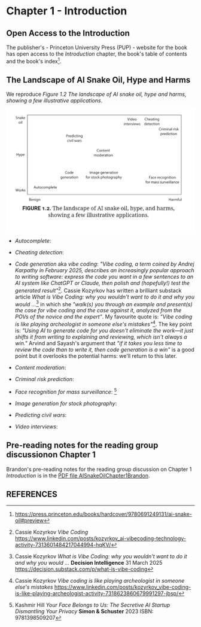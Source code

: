 # Chapter 1 - Introduction

## Open Access to the Introduction

The publisher's - Princeton University Press (PUP) - website for the book has open access to the _Introduction_ chapter, the book's table of contents and the book's index[^AISnakeOilIntroduction].

## The Landscape of AI Snake Oil, Hype and Harms

We reproduce *Figure 1.2* _The landscape of AI snake oil, hype and harms, showing a few illustrative applications_. 

![The landscape of AI snake oil, hype and harms, showing a few illustrative applications.](../images/Figure1_2.png)

- _Autocomplete_: 

- _Cheating detection_:

- _Code generation_ aka _vibe coding_: _"*Vibe coding*, a term coined by Andrej Karpathy in February 2025, describes an increasingly popular approach to writing software: express the code you want in a few sentences to an AI system like ChatGPT or Claude, then polish and (hopefully!) test the generated result"_[^VibeCodingPost]. Cassie Kozyrkov has written a brilliant substack article _What is Vibe Coding: why you wouldn't want to do it and why you would ..._[^WhatIsVibeCoding] in which she _"walk(s) you through an example and present(s) the case for vibe coding and the case against it, analyzed from the POVs of the novice and the expert"_. My favourite quote is: _"Vibe coding is like playing archeologist in someone else's mistakes"_[^VibeCodingLinkedIn]. The key point is: _"Using AI to generate code for you doesn't eliminate the work—it just shifts it from writing to explaining and reviewing, which isn't always a win."_ Arvind and Sayash's argument that _"if it takes you less time to review the code than to write it, then code generation is a win"_ is a good point but it overlooks the potential harms: we'll return to this later.

- _Content moderation_:

- _Criminal risk prediction_:

- _Face recognition for mass surveillance_: [^YourFaceBelongsToUs]

- _Image generation for stock photography_:

- _Predicting civil wars_:

- _Video interviews_:

## Pre-reading notes for the reading group discussionon Chapter 1

Brandon's pre-reading notes for the reading group discussion on Chapter 1 _Introduction_ is in the [PDF file AISnakeOilChapter1Brandon](AISnakeOilChapter1Brandon.pdf).

## REFERENCES

[^AISnakeOilIntroduction]:	
	https://press.princeton.edu/books/hardcover/9780691249131/ai-snake-oil#preview
	
[^WhatIsVibeCoding]:
    Cassie Kozyrkov _What is Vibe Coding: why you wouldn't want to do it and why you would ..._ **Decision Intelligence** 31 March 2025
	https://decision.substack.com/p/what-is-vibe-coding
	
[^VibeCodingLinkedIn]:
    Cassie Kozyrkov _Vibe coding is like playing archeologist in someone else's mistakes_ 
	https://www.linkedin.com/posts/kozyrkov_vibe-coding-is-like-playing-archeologist-activity-7318623860679991297-jbsp/
	
[^VibeCodingPost]:
	Cassie Kozyrkov _Vibe Coding_
	https://www.linkedin.com/posts/kozyrkov_ai-vibecoding-technology-activity-7313601484217044994-hqKV/
	
[^YourFaceBelongsToUs]:
    Kashmir Hill _Your Face Belongs to Us: The Secretive AI Startup Dismantling Your Privacy_ **Simon & Schuster** 2023 ISBN: 9781398509207
	
	

